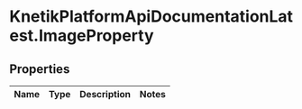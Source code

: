 # KnetikPlatformApiDocumentationLatest.ImageProperty

## Properties
Name | Type | Description | Notes
------------ | ------------- | ------------- | -------------


